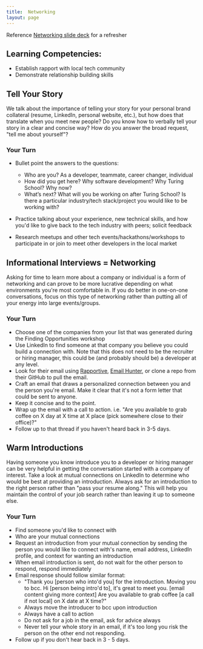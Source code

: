 ```yaml
---
title:  Networking
layout: page
---
```


Reference [Networking slide deck](../files/networking.pdf) for a refresher

## Learning Competencies:

- Establish rapport with local tech community
- Demonstrate relationship building skills

## Tell Your Story
We talk about the importance of telling your story for your personal brand collateral (resume, LinkedIn, personal website, etc.), but how does that translate when you meet new people? Do you know how to verbally tell your story in a clear and concise way? How do you answer the broad request, "tell me about yourself"?

### Your Turn
- Bullet point the answers to the questions:
	- Who are you? As a developer, teammate, career changer, individual
	- How did you get here? Why software development? Why Turing School? Why now?
	- What’s next? What will you be working on after Turing School? Is there a particular industry/tech stack/project you would like to be working with?

- Practice talking about your experience, new technical skills, and how you'd like to give back to the tech industry with peers; solicit feedback
- Research meetups and other tech events/hackathons/workshops to participate in or join to meet other developers in the local market

## Informational Interviews = Networking
Asking for time to learn more about a company or individual is a form of networking and can prove to be more lucrative depending on what environments you're most comfortable in. If you do better in one-on-one conversations, focus on this type of networking rather than putting all of your energy into large events/groups.

### Your Turn
- Choose one of the companies from your list that was generated during the Finding Opportunities workshop
- Use LinkedIn to find someone at that company you believe you could build a connection with. Note that this does not need to be the recruiter or hiring manager, this could be (and probably should be) a developer at any level.
- Look for their email using [Rapportive](https://rapportive.com/), [Email Hunter](https://emailhunter.co/), or clone a repo from their GitHub to pull the email.
- Craft an email that draws a personalized connection between you and the person you're email. Make it clear that it's not a form letter that could be sent to anyone.
- Keep it concise and to the point.
- Wrap up the email with a call to action. i.e. "Are you available to grab coffee on X day at X time at X place (pick somewhere close to their office)?"
- Follow up to that thread if you haven't heard back in 3-5 days.

## Warm Introductions
Having someone you know introduce you to a developer or hiring manager can be very helpful in getting the conversation started with a company of interest. Take a look at mutual connections on LinkedIn to determine who would be best at providing an introduction. Always ask for an introduction to the right person rather than "pass your resume along." This will help you maintain the control of your job search rather than leaving it up to someone else.

### Your Turn
- Find someone you'd like to connect with
- Who are your mutual connections
- Request an introduction from your mutual connection by sending the person you would like to connect with's name, email address, LinkedIn profile, and context for wanting an introduction
- When email introduction is sent, do not wait for the other person to respond, respond immediately
- Email response should follow similar format:
	- "Thank you [person who into'd you] for the introduction. Moving you to bcc. Hi [person being intro'd to], it's great to meet you. [email content giving more context] Are you available to grab coffee [a call if not local] on X date at X time?"
	- Always move the introducer to bcc upon introduction
	- Always have a call to action
	- Do not ask for a job in the email, ask for advice always
	- Never tell your whole story in an email, if it's too long you risk the person on the other end not responding.
- Follow up if you don't hear back in 3 - 5 days.
